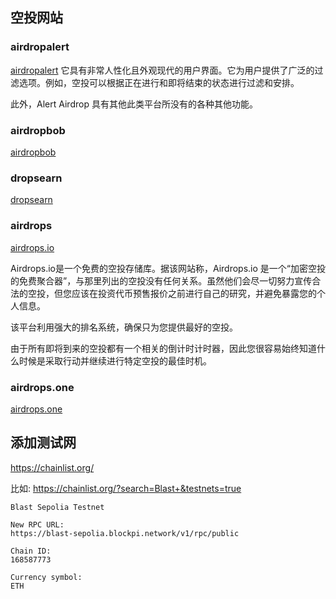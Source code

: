 ## 空投网站

### airdropalert
[airdropalert](https://airdropalert.com/)
它具有非常人性化且外观现代的用户界面。它为用户提供了广泛的过滤选项。例如，空投可以根据正在进行和即将结束的状态进行过滤和安排。

此外，Alert Airdrop 具有其他此类平台所没有的各种其他功能。

### airdropbob
[airdropbob](https://www.airdropbob.com/)

### dropsearn
[dropsearn](https://dropsearn.com/airdrops/)

### airdrops
[airdrops.io](https://airdrops.io/)

Airdrops.io是一个免费的空投存储库。据该网站称，Airdrops.io 是一个“加密空投的免费聚合器”，与那里列出的空投没有任何关系。虽然他们会尽一切努力宣传合法的空投，但您应该在投资代币预售报价之前进行自己的研究，并避免暴露您的个人信息。

该平台利用强大的排名系统，确保只为您提供最好的空投。

由于所有即将到来的空投都有一个相关的倒计时计时器，因此您很容易始终知道什么时候是采取行动并继续进行特定空投的最佳时机。

### airdrops.one
[airdrops.one](https://airdrops.one/)

## 添加测试网
https://chainlist.org/

比如:
https://chainlist.org/?search=Blast+&testnets=true
```
Blast Sepolia Testnet

New RPC URL:
https://blast-sepolia.blockpi.network/v1/rpc/public

Chain ID:
168587773

Currency symbol:
ETH
```
